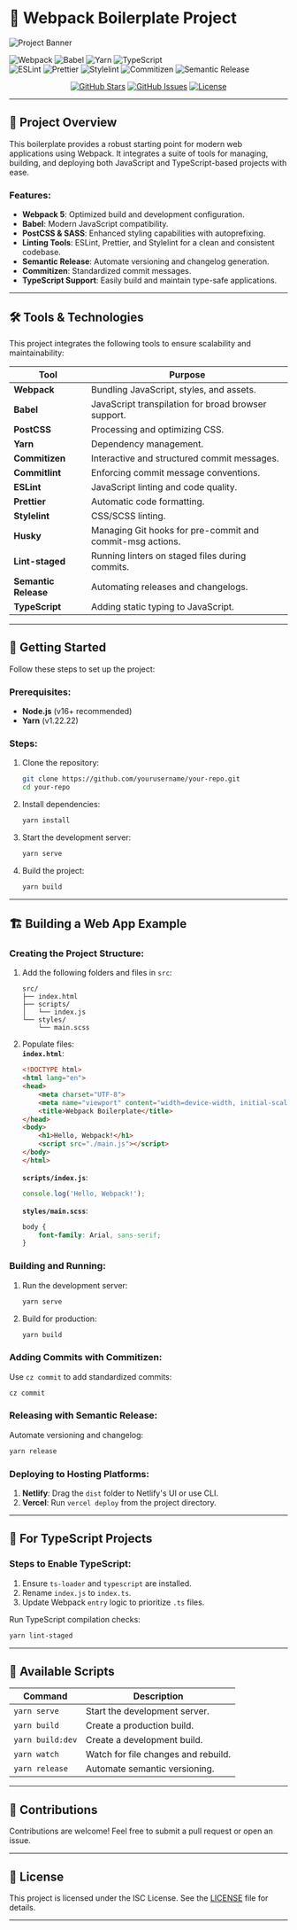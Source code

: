 # 🚀 **Webpack Boilerplate Project**  

![Project Banner](https://via.placeholder.com/1000x200?text=Your+Project+Name)  

![Webpack](https://img.shields.io/badge/webpack-5.96.1-blue?logo=webpack) ![Babel](https://img.shields.io/badge/Babel-7.26.0-yellow?logo=babel) ![Yarn](https://img.shields.io/badge/yarn-1.22.22-2C8EBB?logo=yarn) ![TypeScript](https://img.shields.io/badge/TypeScript-5.7.2-blue?logo=typescript)  
![ESLint](https://img.shields.io/badge/ESLint-9.15.0-purple?logo=eslint) ![Prettier](https://img.shields.io/badge/Prettier-3.4.1-ff69b4?logo=prettier) ![Stylelint](https://img.shields.io/badge/Stylelint-16.10.0-blue?logo=stylelint) ![Commitizen](https://img.shields.io/badge/Commitizen-friendly-green?logo=git) ![Semantic Release](https://img.shields.io/badge/Semantic%20Release-24.2.0-green?logo=semantic-release) 

<p align="center">
  <a href="https://github.com/yourusername/your-repo"><img src="https://img.shields.io/github/stars/yourusername/your-repo?style=for-the-badge" alt="GitHub Stars"></a>
  <a href="https://github.com/yourusername/your-repo/issues"><img src="https://img.shields.io/github/issues/yourusername/your-repo?style=for-the-badge" alt="GitHub Issues"></a>
  <a href="https://github.com/yourusername/your-repo/blob/main/LICENSE"><img src="https://img.shields.io/github/license/yourusername/your-repo?style=for-the-badge" alt="License"></a>
</p>

---

## 📖 **Project Overview**  

This boilerplate provides a robust starting point for modern web applications using Webpack. It integrates a suite of tools for managing, building, and deploying both JavaScript and TypeScript-based projects with ease.  

### Features:
- **Webpack 5**: Optimized build and development configuration.  
- **Babel**: Modern JavaScript compatibility.  
- **PostCSS & SASS**: Enhanced styling capabilities with autoprefixing.  
- **Linting Tools**: ESLint, Prettier, and Stylelint for a clean and consistent codebase.  
- **Semantic Release**: Automate versioning and changelog generation.  
- **Commitizen**: Standardized commit messages.  
- **TypeScript Support**: Easily build and maintain type-safe applications.  

---

## 🛠️ **Tools & Technologies**  

This project integrates the following tools to ensure scalability and maintainability:  

| Tool | Purpose |  
|------|---------|  
| **Webpack** | Bundling JavaScript, styles, and assets.  
| **Babel** | JavaScript transpilation for broad browser support.  
| **PostCSS** | Processing and optimizing CSS.  
| **Yarn** | Dependency management.  
| **Commitizen** | Interactive and structured commit messages.  
| **Commitlint** | Enforcing commit message conventions.  
| **ESLint** | JavaScript linting and code quality.  
| **Prettier** | Automatic code formatting.  
| **Stylelint** | CSS/SCSS linting.  
| **Husky** | Managing Git hooks for pre-commit and commit-msg actions.  
| **Lint-staged** | Running linters on staged files during commits.  
| **Semantic Release** | Automating releases and changelogs.  
| **TypeScript** | Adding static typing to JavaScript.  

---

## 🚀 **Getting Started**  

Follow these steps to set up the project:  

### Prerequisites:
- **Node.js** (v16+ recommended)  
- **Yarn** (v1.22.22)  

### Steps:
1. Clone the repository:  
   ```bash
   git clone https://github.com/yourusername/your-repo.git
   cd your-repo
   ```  

2. Install dependencies:  
   ```bash
   yarn install
   ```  

3. Start the development server:  
   ```bash
   yarn serve
   ```  

4. Build the project:  
   ```bash
   yarn build
   ```  

---

## 🏗️ **Building a Web App Example**  

### Creating the Project Structure:
1. Add the following folders and files in `src`:  
   ```plaintext
   src/
   ├── index.html
   ├── scripts/
   │   └── index.js
   └── styles/
       └── main.scss
   ```  

2. Populate files:  
   **`index.html`**:  
   ```html
   <!DOCTYPE html>
   <html lang="en">
   <head>
       <meta charset="UTF-8">
       <meta name="viewport" content="width=device-width, initial-scale=1.0">
       <title>Webpack Boilerplate</title>
   </head>
   <body>
       <h1>Hello, Webpack!</h1>
       <script src="./main.js"></script>
   </body>
   </html>
   ```  

   **`scripts/index.js`**:  
   ```javascript
   console.log('Hello, Webpack!');
   ```  

   **`styles/main.scss`**:  
   ```scss
   body {
       font-family: Arial, sans-serif;
   }
   ```  

### Building and Running:
1. Run the development server:  
   ```bash
   yarn serve
   ```  

2. Build for production:  
   ```bash
   yarn build
   ```  

### Adding Commits with Commitizen:
Use `cz commit` to add standardized commits:  
```bash
cz commit
```  

### Releasing with Semantic Release:
Automate versioning and changelog:  
```bash
yarn release
```  

### Deploying to Hosting Platforms:
1. **Netlify**: Drag the `dist` folder to Netlify's UI or use CLI.  
2. **Vercel**: Run `vercel deploy` from the project directory.  

---

## 🎯 **For TypeScript Projects**  

### Steps to Enable TypeScript:
1. Ensure `ts-loader` and `typescript` are installed.  
2. Rename `index.js` to `index.ts`.  
3. Update Webpack `entry` logic to prioritize `.ts` files.  

Run TypeScript compilation checks:  
```bash
yarn lint-staged
```  

---

## 📜 **Available Scripts**  

| Command             | Description                                 |  
|---------------------|---------------------------------------------|  
| `yarn serve`        | Start the development server.              |  
| `yarn build`        | Create a production build.                 |  
| `yarn build:dev`    | Create a development build.                |  
| `yarn watch`        | Watch for file changes and rebuild.        |  
| `yarn release`      | Automate semantic versioning.              |  

---

## 🌟 **Contributions**  

Contributions are welcome! Feel free to submit a pull request or open an issue.  

---

## 📄 **License**  

This project is licensed under the ISC License. See the [LICENSE](./LICENSE) file for details.  

--- 

